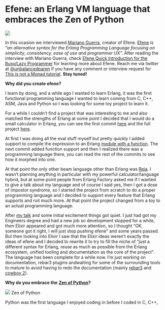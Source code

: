 # Efene: an Erlang VM language that embraces the Zen of Python


![](https://miro.medium.com/max/352/1*Y6aaUiw3qoh372nY7WNzJg.png?q=20)

In this ocasion we interviewed [Mariano Guerra](https://github.com/marianoguerra), creator of Efene. [Efene](http://efene.org/) is _“an alternative syntax for the Erlang Programming Language focusing on simplicity, consistency, ease of use and programmer UX”._ After reading the interview with Mariano Guerra, check [Efene Quick Introduction for the Busy/Lazy Programmer](http://efene.org/quick-efene-introduction-busy-programmer.html) for learning more about Efene.
Reach me via twitter at [@unbalancedparen](http://twitter.com/unbalancedparen) if you have any comment or interview request for [This is not a Monad tutorial](https://medium.com/this-is-not-a-monad-tutorial). **Stay tuned!**

**Why did you create efene?**

I learn by doing, and a while ago I wanted to learn Erlang, it was the first functional programming language I wanted to learn coming from C, C++, ASM, Java and Python so I was looking for some toy project to learn it.

For a while I couldn’t find a project that was interesting to me and also matched the strengths of Erlang at some point I decided that I would do a small calculator in Erlang, you can see the first commit [here](https://github.com/marianoguerra/match/commit/cc048638b4cc99719ad5c28cea2f9e8163b9661c) and the full project [here](https://github.com/marianoguerra/match).

At first I was doing all the eval stuff myself but pretty quickly I added support to compile the expression to an Erlang [module with a function](https://github.com/marianoguerra/match/commit/6c726f641e5d651f6bb46b2ae04202e557ea022b). The next commit added function support and then I realized there was a programming language there, you can read the rest of the commits to see how it morphed into one.

At that point the only other beam language other than Erlang was [Reia](http://reia-lang.org/). I wasn’t planning anything in particular with my powerful calculator/language hybrid, but at some point people from Erlang Factory asked me if I wanted to give a talk about my language and of course I said yes, then I got a dose of impostor syndrome, so I started the project from scratch to do a proper programming language and I decided to support every feature that Erlang supports and not much more. At that point the project changed from a toy to an actual programming language.

After [my talk](http://www.erlang-factory.com/conference/London2010/speakers/MarianoGuerra) and some initial excitement things got quiet. I just had got my Engineers degree and had a new job so development stopped for a while, then Elixir appeared and got much more attention, so I thought “OK, someone got it right, I will just stop pushing efene” and some years passed. But then looking into Elixir I saw that the Elixir ideas weren’t exactly the ideas of efene and I decided to rewrite it to try to fill the niche of “just a different syntax for Erlang, reuse as much as possible from the Erlang ecosystem, unified tooling and documentation as the core of the project”. The language has been complete for a while now. I’m just working on documentation, rebar3 plugins andwaiting for some of the surrounding tools to mature to avoid having to redo the documentation (mainly [rebar3](https://github.com/rebar/rebar3) and [cowboy 2](https://www.youtube.com/watch?v=YGuAXS0Cy_8)).

**Why do you embrace the** [**Zen of Python**](https://www.python.org/dev/peps/pep-0020/)**?**

![](https://miro.medium.com/max/560/1*6_ijRzr0oB6Zckr8GTrq4A.png?q=20)
Zen of Python

Python was the first language I enjoyed coding in before I coded in C, C++,
